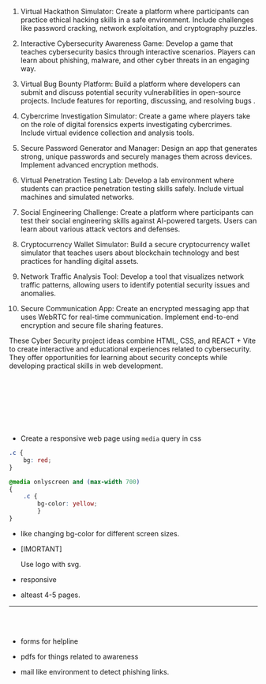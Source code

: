 1. Virtual Hackathon Simulator:
Create a platform where participants can practice ethical hacking skills in a safe environment. Include challenges like password cracking, network exploitation, and cryptography
 puzzles.

2. Interactive Cybersecurity Awareness Game:
Develop a game that teaches cybersecurity basics through interactive scenarios. Players can learn about phishing, malware, and other cyber threats in an engaging way.

3. Virtual Bug Bounty Platform:
Build a platform where developers can submit and discuss potential security vulnerabilities in open-source projects. Include features for reporting, discussing, and resolving bugs
.

4. Cybercrime Investigation Simulator:
Create a game where players take on the role of digital forensics experts investigating cybercrimes. Include virtual evidence collection and analysis tools.

5. Secure Password Generator and Manager:
Design an app that generates strong, unique passwords and securely manages them across devices. Implement advanced encryption methods.

6. Virtual Penetration Testing Lab:
Develop a lab environment where students can practice penetration testing skills safely. Include virtual machines and simulated networks.

7. Social Engineering Challenge:
Create a platform where participants can test their social engineering skills against AI-powered targets. Users can learn about various attack vectors and defenses.

8. Cryptocurrency Wallet Simulator:
Build a secure cryptocurrency wallet simulator that teaches users about blockchain technology and best practices for handling digital assets.

9. Network Traffic Analysis Tool:
Develop a tool that visualizes network traffic patterns, allowing users to identify potential security issues and anomalies.

10. Secure Communication App:
Create an encrypted messaging app that uses WebRTC for real-time communication. Implement end-to-end encryption and secure file sharing features.

These Cyber Security project ideas combine HTML, CSS, and REACT + Vite to create interactive and educational experiences related to cybersecurity. They offer opportunities for
 learning about security concepts while developing practical skills in web development.



<br>
<br>
<br>
<br>
<br>
<br>

- Create a responsive web page using `media` query in css

```css
.c {
    bg: red;
}

@media onlyscreen and (max-width 700)
{
    .c {
        bg-color: yellow;
        }
}
```

- like changing bg-color for different screen sizes.


- [IMORTANT] 

    Use logo with svg.


- responsive

- alteast 4-5 pages.



---

<br>
<br>


- forms for helpline

- pdfs for things related to awareness

- mail like environment to detect phishing links.
